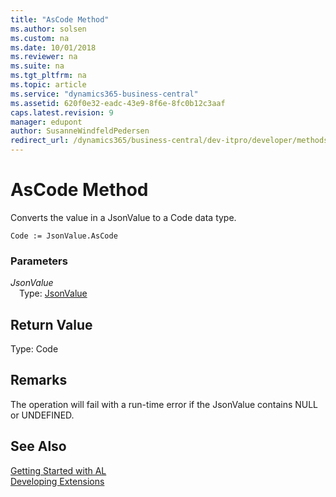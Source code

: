```yaml
---
title: "AsCode Method"
ms.author: solsen
ms.custom: na
ms.date: 10/01/2018
ms.reviewer: na
ms.suite: na
ms.tgt_pltfrm: na
ms.topic: article
ms.service: "dynamics365-business-central"
ms.assetid: 620f0e32-eadc-43e9-8f6e-8fc0b12c3aaf
caps.latest.revision: 9
manager: edupont
author: SusanneWindfeldPedersen
redirect_url: /dynamics365/business-central/dev-itpro/developer/methods-auto/library
---
```

<!--This topic is deprected, see redirection URL-->

 

# AsCode Method

Converts the value in a JsonValue to a Code data type.

```
Code := JsonValue.AsCode
```

### Parameters
*JsonValue*  
&emsp;Type: [JsonValue](jsonvalue-class.md)

## Return Value
Type: Code

## Remarks
The operation will fail with a run-time error if the JsonValue contains NULL or UNDEFINED.

## See Also
[Getting Started with AL](../devenv-get-started.md)  
[Developing Extensions](../devenv-dev-overview.md)
